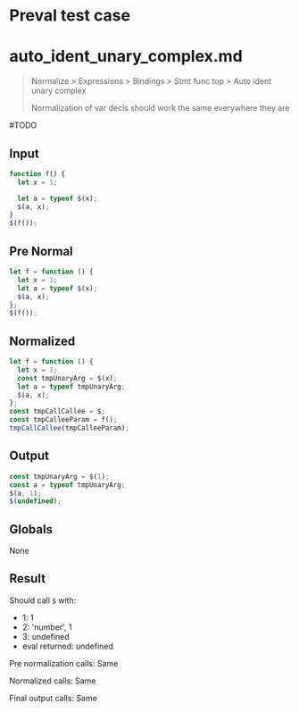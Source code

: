 # Preval test case

# auto_ident_unary_complex.md

> Normalize > Expressions > Bindings > Stmt func top > Auto ident unary complex
>
> Normalization of var decls should work the same everywhere they are

#TODO

## Input

`````js filename=intro
function f() {
  let x = 1;

  let a = typeof $(x);
  $(a, x);
}
$(f());
`````

## Pre Normal

`````js filename=intro
let f = function () {
  let x = 1;
  let a = typeof $(x);
  $(a, x);
};
$(f());
`````

## Normalized

`````js filename=intro
let f = function () {
  let x = 1;
  const tmpUnaryArg = $(x);
  let a = typeof tmpUnaryArg;
  $(a, x);
};
const tmpCallCallee = $;
const tmpCalleeParam = f();
tmpCallCallee(tmpCalleeParam);
`````

## Output

`````js filename=intro
const tmpUnaryArg = $(1);
const a = typeof tmpUnaryArg;
$(a, 1);
$(undefined);
`````

## Globals

None

## Result

Should call `$` with:
 - 1: 1
 - 2: 'number', 1
 - 3: undefined
 - eval returned: undefined

Pre normalization calls: Same

Normalized calls: Same

Final output calls: Same
